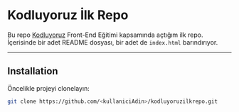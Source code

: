 # Kodluyoruz İlk Repo

Bu repo [Kodluyoruz](https://kodluyoruz.org) Front-End Eğitimi kapsamında açtığım ilk repo.  
İçerisinde bir adet README dosyası, bir adet de `index.html` barındırıyor.

---

## Installation

Öncelikle projeyi clonelayın:

```bash
git clone https://github.com/<kullaniciAdin>/kodluyoruzilkrepo.git
